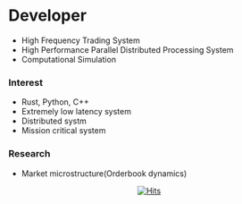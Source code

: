 # Developer
- High Frequency Trading System
- High Performance Parallel Distributed Processing System
- Computational Simulation

### Interest
- Rust, Python, C++
- Extremely low latency system
- Distributed systm 
- Mission critical system

### Research
- Market microstructure(Orderbook dynamics)

<div align=center>
  
[![Hits](https://hits.seeyoufarm.com/api/count/incr/badge.svg?url=https%3A%2F%2Fgithub.com%2Fbohblue2%2Fhit-counter&count_bg=%2379C83D&title_bg=%23555555&icon=&icon_color=%23E7E7E7&title=hits&edge_flat=false)](https://hits.seeyoufarm.com)

</div>

